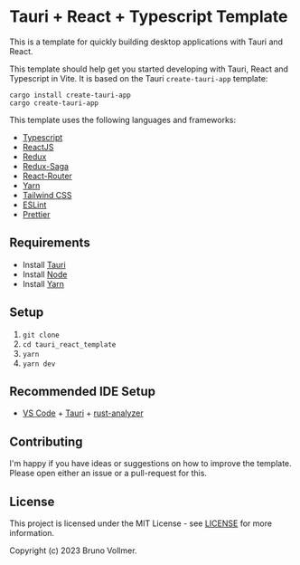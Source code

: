 # Tauri + React + Typescript Template

This is a template for quickly building desktop applications with Tauri and React.

This template should help get you started developing with Tauri, React and Typescript in Vite. It is based on the Tauri `create-tauri-app` template:

```
cargo install create-tauri-app
cargo create-tauri-app
```

This template uses the following languages and frameworks:

- [Typescript](https://www.typescriptlang.org/)
- [ReactJS](https://reactjs.org/)
- [Redux](https://redux.js.org/)
- [Redux-Saga](https://redux-saga.js.org/)
- [React-Router](https://reactrouter.com/en/main)
- [Yarn](https://yarnpkg.com/)
- [Tailwind CSS](https://tailwindcss.com/)
- [ESLint](https://eslint.org/)
- [Prettier](https://prettier.io/)

## Requirements

- Install [Tauri](https://tauri.app/)
- Install [Node](https://nodejs.org/en/download)
- Install [Yarn](https://classic.yarnpkg.com/lang/en/docs/install/#mac-stable)

## Setup

1. `git clone`
2. `cd tauri_react_template`
3. `yarn`
4. `yarn dev`

## Recommended IDE Setup

- [VS Code](https://code.visualstudio.com/) + [Tauri](https://marketplace.visualstudio.com/items?itemName=tauri-apps.tauri-vscode) + [rust-analyzer](https://marketplace.visualstudio.com/items?itemName=rust-lang.rust-analyzer)

## Contributing

I'm happy if you have ideas or suggestions on how to improve the template. Please open either an issue or a pull-request for this.

## License

This project is licensed under the MIT License - see [LICENSE](LICENSE) for more information.

Copyright (c) 2023 Bruno Vollmer.
